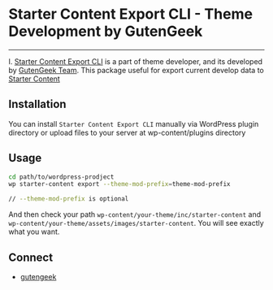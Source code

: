 # Starter Content Export CLI - Theme Development by GutenGeek

----
I. [Starter Content Export CLI](https://gutengeek.com/) is a part of theme developer, and its developed by [GutenGeek Team](https://gutengeek.com/). This package useful for export current develop data to [Starter Content](https://make.wordpress.org/core/2016/11/30/starter-content-for-themes-in-4-7/)

## Installation

You can install `Starter Content Export CLI` manually via WordPress plugin directory or upload files to your server at wp-content/plugins directory

## Usage

```bash
cd path/to/wordpress-prodject
wp starter-content export --theme-mod-prefix=theme-mod-prefix

// --theme-mod-prefix is optional
```

And then check your path `wp-content/your-theme/inc/starter-content` and `wp-content/your-theme/assets/images/starter-content`. You will see exactly what you want.

## Connect

* [gutengeek](https://gutengeek.com/)


